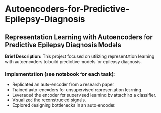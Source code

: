 # Autoencoders-for-Predictive-Epilepsy-Diagnosis

## Representation Learning with Autoencoders for Predictive Epilepsy Diagnosis Models

**Brief Description:** This project focused on utilizing representation learning with autoencoders to build predictive models for epilepsy diagnosis.

### Implementation (see notebook for each task):
* Replicated an auto-encoder from a research paper.
* Trained auto-encoders for unsupervised representation learning.
* Leveraged the encoder for supervised learning by attaching a classifier.
* Visualized the reconstructed signals.
* Explored designing bottlenecks in an auto-encoder.
